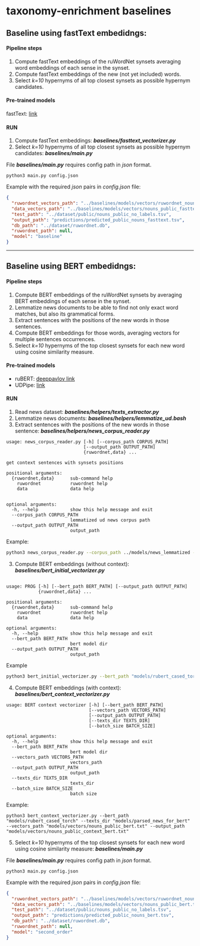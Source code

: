 # taxonomy-enrichment baselines

## Baseline using fastText embedidngs:

#### Pipeline steps

1. Compute fastText embeddings of the ruWordNet synsets averaging word embeddings of each sense in the synset.
2. Compute fastText embeddings of the new (not yet included) words.
3. Select *k=10* hypernyms of all top closest synsets as possible hypernym candidates.

#### Pre-trained models

fastText: [link](https://dl.fbaipublicfiles.com/fasttext/vectors-crawl/cc.ru.300.bin.gz)

#### RUN

1. Compute fastText embeddings: _**baselines/fasttext_vectorizer.py**_
2. Select *k=10* hypernyms of all top closest synsets as possible hypernym candidates: _**baselines/main.py**_

File  _**baselines/main.py**_ requires config path in *json* format.

```
python3 main.py config.json
```

Example with the required _json_ pairs in _config.json_ file:

```json
{
  "ruwordnet_vectors_path": "../baselines/models/vectors/ruwordnet_nouns_fasttext.txt",
  "data_vectors_path": "../baselines/models/vectors/nouns_public_fasttext.txt",
  "test_path": "../dataset/public/nouns_public_no_labels.tsv",
  "output_path": "predictions/predicted_public_nouns_fasttext.tsv",
  "db_path": "../dataset/ruwordnet.db",
  "ruwordnet_path": null,
  "model": "baseline"
}
```

---------------------------------------

## Baseline using BERT embedidngs:

#### Pipeline steps

1. Compute BERT embeddings of the ruWordNet synsets by averaging BERT embeddings of each sense in the synset.
2. Lemmatize news documents to be able to find not only exact word matches, but also its grammatical forms.
3. Extract sentences with the positions of the new words in those sentences.
4. Compute BERT embeddings for those words, averaging vectors for multiple sentences occurrences.
5. Select *k=10* hypernyms of the top closest synsets for each new word using cosine similarity measure.

#### Pre-trained models

* ruBERT: [deeppavlov link](http://files.deeppavlov.ai/deeppavlov_data/bert/rubert_cased_L-12_H-768_A-12_v2.tar.gz)
* UDPipe: [link](https://lindat.mff.cuni.cz/repository/xmlui/bitstream/handle/11234/1-2998/russian-syntagrus-ud-2.4-190531.udpipe)

#### RUN

1. Read news dataset: _**baselines/helpers/texts_extractor.py**_
2. Lemmatize news documents: _**baselines/helpers/lemmatize_ud.bash**_
3. Extract sentences with the positions of the new words in those sentence: _**baselines/helpers/news_corpus_reader.py**_

```
usage: news_corpus_reader.py [-h] [--corpus_path CORPUS_PATH]
                             [--output_path OUTPUT_PATH]
                             {ruwordnet,data} ...

get context sentences with synsets positions

positional arguments:
  {ruwordnet,data}      sub-command help
    ruwordnet           ruwordnet help
    data                data help


optional arguments:
  -h, --help            show this help message and exit
  --corpus_path CORPUS_PATH
                        lemmatized ud news corpus path
  --output_path OUTPUT_PATH
                        output_path
  ```

Example: 
```sh
python3 news_corpus_reader.py --corpus_path ../models/news_lemmatized --output_path ../models/parsed_news_for_bert/ruwordnet_verbs.json ruwordnet --ruwordnet_path ../../data/ruwordnet.db --pos V
```

3. Compute BERT embeddings (without context): _**baselines/bert_initial_vectorizer.py**_

```

usage: PROG [-h] [--bert_path BERT_PATH] [--output_path OUTPUT_PATH]
            {ruwordnet,data} ...

positional arguments:
  {ruwordnet,data}      sub-command help
    ruwordnet           ruwordnet help
    data                data help

optional arguments:
  -h, --help            show this help message and exit
  --bert_path BERT_PATH
                        bert model dir
  --output_path OUTPUT_PATH
                        output_path
```

Example
```sh
python3 bert_initial_vectorizer.py --bert_path "models/rubert_cased_torch" --output_path "models/vectors/ruwordnet_nouns_bert.txt ruwordnet --pos N --ruwordnet_path "../dataset/ruwordnet.db"
```

4. Compute BERT embeddings (with context): _**baselines/bert_context_vectorizer.py**_

```
usage: BERT context vectorizer [-h] [--bert_path BERT_PATH]
                               [--vectors_path VECTORS_PATH]
                               [--output_path OUTPUT_PATH]
                               [--texts_dir TEXTS_DIR]
                               [--batch_size BATCH_SIZE]

optional arguments:
  -h, --help            show this help message and exit
  --bert_path BERT_PATH
                        bert model dir
  --vectors_path VECTORS_PATH
                        vectors_path
  --output_path OUTPUT_PATH
                        output_path
  --texts_dir TEXTS_DIR
                        texts_dir
  --batch_size BATCH_SIZE
                        batch size
```


Example:
```
python3 bert_context_vectorizer.py --bert_path "models/rubert_cased_torch" --texts_dir "models/parsed_news_for_bert" --vectors_path "models/vectors/nouns_public_bert.txt" --output_path "models/vectors/nouns_public_context_bert.txt"
```

5. Select *k=10* hypernyms of the top closest synsets for each new word using cosine similarity measure: _**baselines/main.py**_

File  _**baselines/main.py**_ requires config path in *json* format.

```
python3 main.py config.json
```

Example with the required _json_ pairs in _config.json_ file:

```json
{
  "ruwordnet_vectors_path": "../baselines/models/vectors/ruwordnet_nouns_bert.txt",
  "data_vectors_path": "../baselines/models/vectors/nouns_public_bert.txt",
  "test_path": "../dataset/public/nouns_public_no_labels.tsv",
  "output_path": "predictions/predicted_public_nouns_bert.tsv",
  "db_path": "../dataset/ruwordnet.db",
  "ruwordnet_path": null,
  "model": "second_order"
}
```
